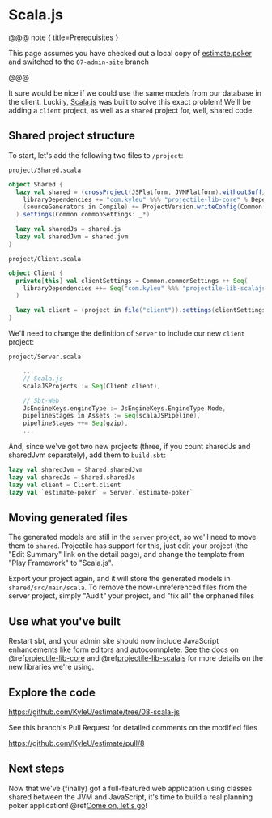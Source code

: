 # Scala.js

@@@ note { title=Prerequisites }

This page assumes you have checked out a local copy of [estimate.poker](https://github.com/KyleU/estimate) and switched to the `07-admin-site` branch

@@@


It sure would be nice if we could use the same models from our database in the client. 
Luckily, [Scala.js](https://www.scala-js.org/) was built to solve this exact problem! We'll be adding a `client` project, as well as a `shared` project for, well, shared code.


## Shared project structure

To start, let's add the following two files to `/project`:

`project/Shared.scala` 

```scala
object Shared {
  lazy val shared = (crossProject(JSPlatform, JVMPlatform).withoutSuffixFor(JVMPlatform).crossType(CrossType.Pure) in file("shared")).settings(
    libraryDependencies += "com.kyleu" %%% "projectile-lib-core" % Dependencies.Projectile.version,
    (sourceGenerators in Compile) += ProjectVersion.writeConfig(Common.projectId, Common.projectName, Common.projectPort).taskValue
  ).settings(Common.commonSettings: _*)

  lazy val sharedJs = shared.js
  lazy val sharedJvm = shared.jvm
}
```

`project/Client.scala` 

```scala
object Client {
  private[this] val clientSettings = Common.commonSettings ++ Seq(
    libraryDependencies ++= Seq("com.kyleu" %%% "projectile-lib-scalajs" % Dependencies.Projectile.version)
  )

  lazy val client = (project in file("client")).settings(clientSettings: _*).enablePlugins(ScalaJSPlugin, ScalaJSWeb).dependsOn(Shared.sharedJs)
}
```

We'll need to change the definition of `Server` to include our new `client` project:

`project/Server.scala`

```scala
    ...
    // Scala.js
    scalaJSProjects := Seq(Client.client),

    // Sbt-Web
    JsEngineKeys.engineType := JsEngineKeys.EngineType.Node,
    pipelineStages in Assets := Seq(scalaJSPipeline),
    pipelineStages ++= Seq(gzip),
    ...

```

And, since we've got two new projects (three, if you count sharedJs and sharedJvm separately), add them to `build.sbt`:

```scala
lazy val sharedJvm = Shared.sharedJvm
lazy val sharedJs = Shared.sharedJs
lazy val client = Client.client
lazy val `estimate-poker` = Server.`estimate-poker`
```


## Moving generated files

The generated models are still in the `server` project, so we'll need to move them to `shared`. 
Projectile has support for this, just edit your project (the "Edit Summary" link on the detail page), and change the template from "Play Framework" to "Scala.js".

Export your project again, and it will store the generated models in `shared/src/main/scala`. 
To remove the now-unreferenced files from the server project, simply "Audit" your project, and "fix all" the orphaned files


## Use what you've built

Restart sbt, and your admin site should now include JavaScript enhancements like form editors and autocomnplete. 
See the docs on @ref[projectile-lib-core](../../libraries/core.md) and @ref[projectile-lib-scalajs](../../libraries/scalajs.md) for more details on the new libraries we're using.


## Explore the code

https://github.com/KyleU/estimate/tree/08-scala-js

See this branch's Pull Request for detailed comments on the modified files

https://github.com/KyleU/estimate/pull/8


## Next steps

Now that we've (finally) got a full-featured web application using classes shared between the JVM and JavaScript, it's time to build a real planning poker application! @ref[Come on, let's go](09-websocket.md)!
